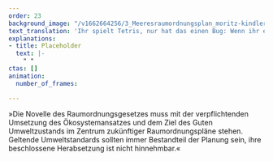 ```yaml
---
order: 23
background_image: "/v1662664256/3_Meeresraumordnungsplan_moritz-kindler-unsplash_dblkkt_duzsem.jpg"
text_translation: 'Ihr spielt Tetris, nur hat das einen Bug: Wenn ihr eine Reihe gefüllt habt, verschwindet sie nicht etwa, nein: Immer schneller fallen Formen nach unten und plötzlich passen sie gar nicht mehr ineinander. So ist das, wenn Militär, Rohstoff-, Öl- und Energiekonzerne, Fischereiunternehmen und Reedereien gleichzeitig eine Fläche im Meer beanspruchen. Das Meer wird zu voll. Seine Kapazitäten werden gesprengt. Game over.'
explanations:
- title: Placeholder
  text: |-
    " "
ctas: []
animation:
  number_of_frames: 

---
```

»Die Novelle des Raumordnungsgesetzes muss mit der verpflichtenden Umsetzung des Ökosystemansatzes und dem Ziel des Guten Umweltzustands im Zentrum zukünftiger Raumordnungspläne stehen. Geltende Umweltstandards sollten immer Bestandteil der Planung sein, ihre beschlossene Herabsetzung ist nicht hinnehmbar.«